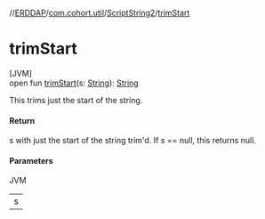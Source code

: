 //[ERDDAP](../../../index.md)/[com.cohort.util](../index.md)/[ScriptString2](index.md)/[trimStart](trim-start.md)

# trimStart

[JVM]\
open fun [trimStart](trim-start.md)(s: [String](https://docs.oracle.com/en/java/javase/17/docs/api/java.base/java/lang/String.html)): [String](https://docs.oracle.com/en/java/javase/17/docs/api/java.base/java/lang/String.html)

This trims just the start of the string.

#### Return

s with just the start of the string trim'd. If s == null, this returns null.

#### Parameters

JVM

| |
|---|
| s |